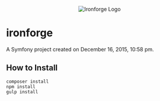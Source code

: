 <p align="center">
<img src="http://i.imgur.com/hSvhajG.png" alt="Ironforge Logo"/>
</p>


ironforge
=========

A Symfony project created on December 16, 2015, 10:58 pm.


## How to Install

```
composer install
npm install
gulp install
```
